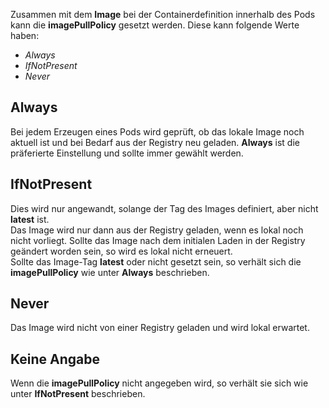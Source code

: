 Zusammen mit dem **Image** bei der Containerdefinition innerhalb des Pods kann die **imagePullPolicy** gesetzt werden. Diese kann folgende Werte haben: 
- _Always_
- _IfNotPresent_
- _Never_

## Always
Bei jedem Erzeugen eines Pods wird geprüft, ob das lokale Image noch aktuell ist und bei Bedarf aus der Registry neu geladen. **Always** ist die präferierte Einstellung und sollte immer gewählt werden.   
    
## IfNotPresent   
Dies wird nur angewandt, solange der Tag des Images definiert, aber nicht **latest** ist.   
Das Image wird nur dann aus der Registry geladen, wenn es lokal noch nicht vorliegt. Sollte das Image nach dem initialen Laden in der Registry geändert worden sein, so wird es lokal nicht erneuert.   
Sollte das Image-Tag **latest** oder nicht gesetzt sein, so verhält sich die **imagePullPolicy** wie unter **Always** beschrieben.   

## Never
Das Image wird nicht von einer Registry geladen und wird lokal erwartet.   
   
## Keine Angabe
Wenn die **imagePullPolicy** nicht angegeben wird, so verhält sie sich wie unter **IfNotPresent** beschrieben.

